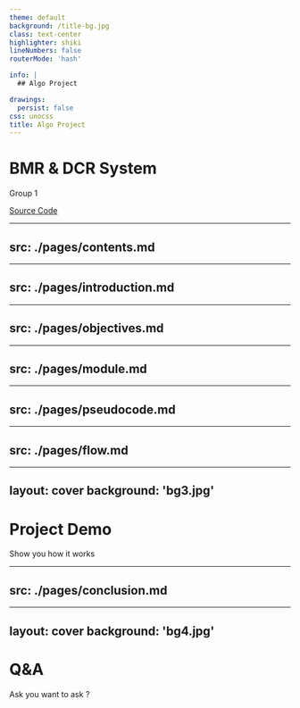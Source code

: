 ```yaml
---
theme: default
background: /title-bg.jpg
class: text-center
highlighter: shiki
lineNumbers: false
routerMode: 'hash'

info: |
  ## Algo Project

drawings:
  persist: false
css: unocss
title: Algo Project
---
```


# **BMR & DCR System**

<div
v-motion
:initial="{ x: -80, opacity: 0}"
:enter="{ x: 0, opacity: 1,  scale: 1.5, transition: { delay: 100, duration: 2500 } }"
>
  <span class="color-orange text-xl">
    Group 1
  </span>
</div>

[Source Code](https://author.uthm.edu.my/downloadfile/global-index-xqnervkbzwsyfqgpawzd-file-bmr.html)

---
src: ./pages/contents.md
---

---
src: ./pages/introduction.md
---

---
src: ./pages/objectives.md
---

---
src: ./pages/module.md
---

---
src: ./pages/pseudocode.md
---

---
src: ./pages/flow.md
---

---
layout: cover
background: 'bg3.jpg'
---

# Project Demo

Show you how it works

---
src: ./pages/conclusion.md
---

---
layout: cover
background: 'bg4.jpg'
---

# Q&A

Ask you want to ask ?